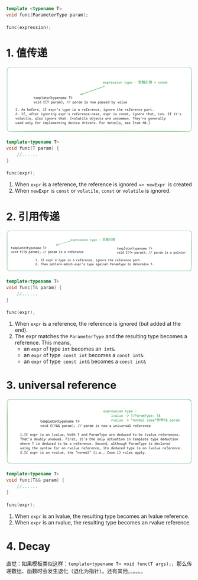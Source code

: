 ```c++
template <typename T>
void func(ParameterType param);

func(expression);
```

# 1. 值传递

![image-20250510105956125](./assets/image-20250510105956125.png)

```c++
template<typename T>
void func(T param) {
    //......
}

func(expr);
```

1. When `expr` is a reference, the reference is ignored `=> newExpr `is created
2. When `newExpr` is `const` or `volatile`, `const` or `volatile` is ignored.

# 2. 引用传递

![image-20250510110032906](./assets/image-20250510110032906.png)

```c++
template<typename T>
void func(T& param) {
    //......
}

func(expr);
```

1. When `expr` is a reference, the reference is ignored (but added at the end).
2. The expr matches the `ParameterType` and the resulting type becomes a reference. This means,
   - an `expr` of type `int` becomes an` int&`
   - an `expr` of type` const int` becomes a `const int&`
   - an `expr` of type` const int&` becomes a `const int&`

# 3. universal reference

![image-20250510110116409](./assets/image-20250510110116409.png)

```c++
template<typename T>
void func(T&& param) {
    //......
}

func(expr);
```

1. When `expr` is an lvalue, the resulting type becomes an lvalue reference.
2. When `expr` is an rvalue, the resulting type becomes an rvalue reference.



# 4. Decay

直觉：如果模板类似这样：`template<typename T> void func(T args);`，那么传递数组、函数时会发生退化（退化为指针）。还有其他。。。。。。

